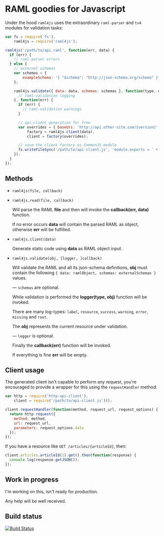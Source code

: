 RAML goodies for Javascript
===========================

Under the hood `raml4js` uses the extraordinary `raml-parser` and `tv4` modules for validation tasks:

```javascript
var fs = require('fs'),
    raml4js = require('raml4js');

raml4js('/path/to/api.raml', function(err, data) {
  if (err) {
    // raml-parser errors
  } else {
    // external schemas
    var schemas = {
        exampleSchema: '{ "$schema": "http://json-schema.org/schema" }'
    };

    raml4js.validate({ data: data, schemas: schemas }, function(type, obj) {
      // raml-validation logging
    }, function(err) {
      if (err) {
        // raml-validation warnings
      }

      // api-client generation for free
      var overrides = { baseUri: 'http://api.other-site.com/{version}' },
          factory = raml4js.client(data),
          client = factory(overrides);

      // save the client factory as CommonJS module
      fs.writeFileSync('/path/to/api-client.js', 'module.exports = ' + factory.toString() + ';');
    });
  }
});
```

## Methods

- `raml4js(file, callback)`
- `raml4js.read(file, callback)`

  Will parse the RAML **file** and then will invoke the **callback(err, data)** function.

  If no error occurs **data** will contain the parsed RAML as object, otherwise **err** will be fulfilled.

- `raml4js.client(data)`

  Generate static code using **data** as RAML object input.

- `raml4js.validate(obj, [logger, ]callback)`

  Will validate the RAML and all its json-schema definitions, **obj** must contain the following `{ data: ramlObject, schemas: externalSchemas }` values.

  &mdash; `schemas` are optional.

  While validation is performed the **logger(type, obj)** function will be invoked.

  There are many log-types: `label`, `resource`, `success`, `warning`, `error`, `missing` and `root`.

  The **obj** represents the current resource under validation.

  &mdash; `logger` is optional.

  Finally the **callback(err)** function will be invoked.

  If everything is fine **err** will be empty.

## Client usage

The generated client isn't capable to perform any request, you're encouraged to provide a wrapper for this using the `requestHandler` method:

```javascript
var http = require('http-api-client'),
    client = require('/path/to/api-client.js')();

client.requestHandler(function(method, request_url, request_options) {
  return http.request({
    method: method,
    url: request_url,
    parameters: request_options.data
  });
});
```

If you have a resource like `GET /articles/{articleId}`, then:

```javascript
client.articles.articleId(1).get().then(function(response) {
  console.log(response.getJSON());
});
```

## Work in progress

I'm working on this, isn't ready for production.

Any help will be well received.

## Build status

[![Build Status](https://travis-ci.org/pateketrueke/raml4js.png?branch=master)](https://travis-ci.org/pateketrueke/raml4js)

